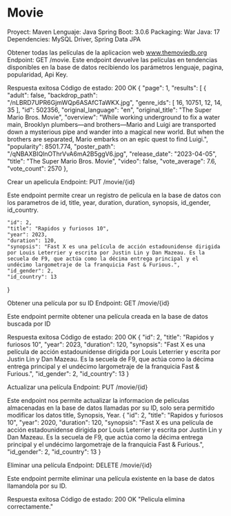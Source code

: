 # Movie

Proyect: Maven
Lenguaje: Java
Spring Boot: 3.0.6
Packaging: War
Java: 17
Dependencies: MySQL Driver, Spring Data JPA


Obtener todas las películas de la aplicacion web www.themoviedb.org
Endpoint: GET /movie.
Este endpoint devuelve las películas en tendencias disponibles en la base de datos recibiendo los parámetros lenguaje, pagina, popularidad, Api Key.

Respuesta exitosa
Código de estado: 200 OK
{
    "page": 1,
    "results": [
        {
            "adult": false,
            "backdrop_path": "/nLBRD7UPR6GjmWQp6ASAfCTaWKX.jpg",
            "genre_ids": [
                16,
                10751,
                12,
                14,
                35
            ],
            "id": 502356,
            "original_language": "en",
            "original_title": "The Super Mario Bros. Movie",
            "overview": "While working underground to fix a water main, Brooklyn plumbers—and brothers—Mario and Luigi are transported down a mysterious pipe and wander into a magical new world. But when the brothers are separated, Mario embarks on an epic quest to find Luigi.",
            "popularity": 8501.774,
            "poster_path": "/qNBAXBIQlnOThrVvA6mA2B5ggV6.jpg",
            "release_date": "2023-04-05",
            "title": "The Super Mario Bros. Movie",
            "video": false,
            "vote_average": 7.6,
            "vote_count": 2570
        },
        
Crear un apelicula 
Endpoint: PUT /movie/{id}

Este endpoint permite crear un registro de pelicula en la base de datos con los parametros de id, title, year, duration, duration, synopsis, id_gender, id_country.

    "id": 2,
    "title": "Rapidos y furiosos 10",
    "year": 2023,
    "duration": 120,
    "synopsis": "Fast X es una película de acción estadounidense dirigida por Louis Leterrier y escrita por Justin Lin y Dan Mazeau. Es la secuela de F9, que actúa como la décima entrega principal y el undécimo largometraje de la franquicia Fast & Furious.",
    "id_gender": 2,
    "id_country": 13
}


Obtener una película por su ID
Endpoint: GET /movie/{id}

Este endpoint permite obtener una película creada en la base de datos buscada por ID

Respuesta exitosa
Código de estado: 200 OK
{
    "id": 2,
    "title": "Rapidos y furiosos 10",
    "year": 2023,
    "duration": 120,
    "synopsis": "Fast X es una película de acción estadounidense dirigida por Louis Leterrier y escrita por Justin Lin y Dan Mazeau. Es la secuela de F9, que actúa como la décima entrega principal y el undécimo largometraje de la franquicia Fast & Furious.",
    "id_gender": 2,
    "id_country": 13
}

Actualizar una película
Endpoint: PUT /movie/{id}

Este endpoint nos permite actualizar la informacion de peliculas almacenadas en la base de datos llamadas por su ID, solo sera permitido modificar los datos title, Synopsis, Year.
{
    "id": 2,
    "title": "Rapidos y furiosos 10",
    "year": 2020,
    "duration": 120,
    "synopsis": "Fast X es una película de acción estadounidense dirigida por Louis Leterrier y escrita por Justin Lin y Dan Mazeau. Es la secuela de F9, que actúa como la décima entrega principal y el undécimo largometraje de la franquicia Fast & Furious.",
    "id_gender": 2,
    "id_country": 13
}

Eliminar una película
Endpoint: DELETE /movie/{id}

Este endpoint permite eliminar una película existente en la base de datos llamandola por su ID.

Respuesta exitosa
Código de estado: 200 OK
"Pelicula elimina correctamente."

